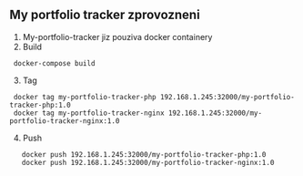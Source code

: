 My portfolio tracker zprovozneni
-----

1. My-portfolio-tracker jiz pouziva docker containery
2. Build
```shell
 docker-compose build
``` 
3. Tag
```shell
 docker tag my-portfolio-tracker-php 192.168.1.245:32000/my-portfolio-tracker-php:1.0
 docker tag my-portfolio-tracker-nginx 192.168.1.245:32000/my-portfolio-tracker-nginx:1.0
```

4. Push
```shell
   docker push 192.168.1.245:32000/my-portfolio-tracker-php:1.0
   docker push 192.168.1.245:32000/my-portfolio-tracker-nginx:1.0   
```

